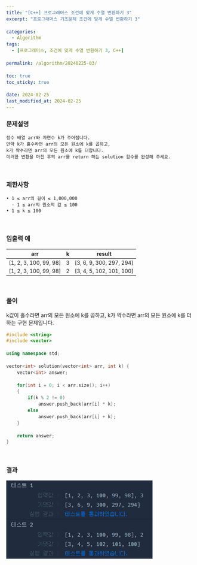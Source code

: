 ```yaml
---
title: "[C++] 프로그래머스 조건에 맞게 수열 변환하기 3"
excerpt: "프로그래머스 기초문제 조건에 맞게 수열 변환하기 3"

categories:
  - Algorithm
tags:
  - [프로그래머스, 조건에 맞게 수열 변환하기 3, C++]

permalink: /algorithm/20240225-03/

toc: true
toc_sticky: true

date: 2024-02-25
last_modified_at: 2024-02-25
---
```


### 문제설명

    정수 배열 arr와 자연수 k가 주어집니다.
    만약 k가 홀수라면 arr의 모든 원소에 k를 곱하고,
    k가 짝수라면 arr의 모든 원소에 k를 더합니다.
    이러한 변환을 마친 후의 arr를 return 하는 solution 함수를 완성해 주세요.

<br/>

### 제한사항

    • 1 ≤ arr의 길이 ≤ 1,000,000
      ◦ 1 ≤ arr의 원소의 값 ≤ 100
    • 1 ≤ k ≤ 100

<br/>

### 입출력 예

|arr|k|result|
|-------------|---|-------------|
|[1, 2, 3, 100, 99, 98]|3|[3, 6, 9, 300, 297, 294]|
|[1, 2, 3, 100, 99, 98]|2|[3, 4, 5, 102, 101, 100]|

<br/>

### 풀이

k값이 홀수라면 arr의 모든 원소에 k를 곱하고, k가 짝수라면 arr의 모든 원소에 k를 더하는 구현 문제입니다.

```cpp
#include <string>
#include <vector>

using namespace std;

vector<int> solution(vector<int> arr, int k) {
    vector<int> answer;
    
    for(int i = 0; i < arr.size(); i++)
    {
        if(k % 2 != 0)
            answer.push_back(arr[i] * k);
        else
            answer.push_back(arr[i] + k);
    }
    
    return answer;
}
```

<br/>

### 결과
![코드 실행결과](/assets/images/posts_img/20240225-03/001.png "코드 실행결과")

<script async src="https://pagead2.googlesyndication.com/pagead/js/adsbygoogle.js?client=ca-pub-9590884639502637"
     crossorigin="anonymous"></script>
<!-- devlogbase_01 -->
<ins class="adsbygoogle"
     style="display:block"
     data-ad-client="ca-pub-9590884639502637"
     data-ad-slot="4742297382"
     data-ad-format="auto"
     data-full-width-responsive="true"></ins>
<script>
     (adsbygoogle = window.adsbygoogle || []).push({});
</script>
